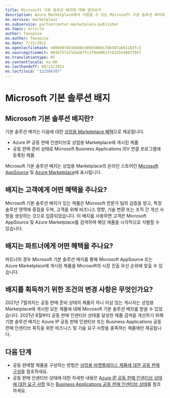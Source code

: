 ```yaml
---
title: Microsoft 기본 솔루션 배지에 대해 알아보기
description: Azure Marketplace에서 사용할 수 있는 Microsoft 기본 솔루션 배지에 대해 알아봅니다.
ms.service: marketplace
ms.subservice: partnercenter-marketplace-publisher
ms.topic: article
author: feospina
ms.author: feospina
ms.date: 7/15/2021
ms.openlocfilehash: e00b00f493bb68c989d38b017db387ab01183fc3
ms.sourcegitcommit: 0046757af1da267fc2f0e88617c633524883795f
ms.translationtype: HT
ms.contentlocale: ko-KR
ms.lasthandoff: 08/13/2021
ms.locfileid: "122566787"
---
```

# <a name="microsoft-preferred-solution-badge"></a>Microsoft 기본 솔루션 배지

## <a name="what-is-the-microsoft-preferred-solution-badge"></a>Microsoft 기본 솔루션 배지란?

기본 솔루션 배지는 다음에 대한 [상업용 Marketplace 혜택](./co-sell-overview.md)으로 제공됩니다.

- Azure IP 공동 판매 인센티브로 상업용 Marketplace에 게시된 제품
- 공동 판매 준비 상태로 Microsoft Business Applications ISV 연결 프로그램에 등록된 제품

Microsoft 기본 솔루션 배지는 상업용 Marketplace의 온라인 스토어인 [Microsoft AppSource](https://appsource.microsoft.com/en-us/home) 및 [Azure Marketplace](https://azuremarketplace.microsoft.com/en-us/home)에 표시됩니다.

## <a name="how-does-the-badge-benefit-customers"></a>배지는 고객에게 어떤 혜택을 주나요?

Microsoft 기본 솔루션 배지가 있는 제품은 Microsoft 전문가 팀의 검증을 받고, 특정 솔루션 영역에 중점을 두며, 고객을 위해 비즈니스 영향, 기술 변환 또는 조직 간 개선 사항을 생성하는 것으로 입증되었습니다. 이 배지를 사용하면 고객은 Microsoft AppSource 및 Azure Marketplace를 검색하여 해당 제품을 시각적으로 식별할 수 있습니다.

## <a name="how-does-the-badge-benefit-partners"></a>배지는 파트너에게 어떤 혜택을 주나요?

파트너의 경우 Microsoft 기본 솔루션 배지를 통해 Microsoft AppSource 또는 Azure Marketplace에 게시된 제품을 Microsoft의 시장 진출 우선 순위에 맞출 수 있습니다.

## <a name="what-are-the-changes-to-the-criteria-to-achieve-the-badge"></a>배지를 획득하기 위한 조건의 변경 사항은 무엇인가요?

2021년 7월까지는 공동 판매 준비 상태의 제품이 하나 이상 있는 게시자는 상업용 Marketplace에 게시된 모든 제품에 대해 Microsoft 기본 솔루션 배지를 받을 수 있었습니다. 2021년 8월부터 공동 판매 인센티브 상태를 달성한 제품 검색을 개선하기 위해 기본 솔루션 배지는 Azure IP 공동 판매 인센티브 또는 Business Applications 공동 판매 인센티브 획득을 위한 비즈니스 및 기술 요구 사항을 충족하는 제품에만 제공됩니다.  

## <a name="next-steps"></a>다음 단계

- 공동 판매할 제품을 구성하는 방법은 [상업용 마켓플레이스 제품에 대한 공동 판매 구성](./co-sell-configure.md)을 참조하세요.
- 공동 판매 인센티브 상태에 대한 자세한 내용은 [Azure IP 공동 판매 인센티브 상태에 대한 요구 사항](./co-sell-requirements.md) 또는 [Business Applications 공동 판매 인센티브 상태](./co-sell-requirements.md)를 참조하세요.
